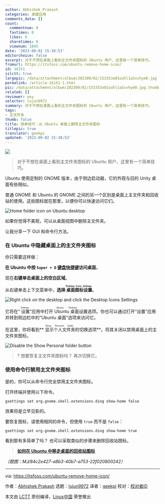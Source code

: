 ```yaml
---
author: Abhishek Prakash
categories: 桌面应用
comments_data: []
count:
  commentnum: 0
  favtimes: 0
  likes: 0
  sharetimes: 0
  viewnum: 1845
date: '2023-09-02 15:38:53'
editorchoice: false
excerpt: 对于不想在桌面上看到主文件夹图标的 Ubuntu 用户，这里有一个简单技巧。
fromurl: https://itsfoss.com/ubuntu-remove-home-icon/
id: 16151
islctt: true
largepic: /data/attachment/album/202309/02/153353a01ouhl1a5svhym0.jpg
permalink: /article-16151-1.html
pic: /data/attachment/album/202309/02/153353a01ouhl1a5svhym0.jpg.thumb.jpg
related: []
reviewer: wxy
selector: lujun9972
summary: 对于不想在桌面上看到主文件夹图标的 Ubuntu 用户，这里有一个简单技巧。
tags:
- 主文件夹
thumb: false
title: 简单技巧：从 Ubuntu 桌面上删除主文件夹图标
titlepic: true
translator: geekpi
updated: '2023-09-02 15:38:53'
---
```


![](/data/attachment/album/202309/02/153353a01ouhl1a5svhym0.jpg)



> 
> 对于不想在桌面上看到主文件夹图标的 Ubuntu 用户，这里有一个简单技巧。
> 
> 
> 


Ubuntu 使用定制的 GNOME 版本，由于侧边启动器，它的外观与旧的 Unity 桌面有些相似。


普通 GNOME 和 Ubuntu 的 GNOME 之间的另一个区别是桌面上主文件夹和回收站的使用。这些图标就在那里，以便你可以快速访问它们。


![Home folder icon on Ubuntu desktop](/data/attachment/album/202309/02/153854l29bsvobzs3bffjo.png)


如果你觉得不美观，可以从桌面视图中删除主文件夹。


让我分享一下 GUI 和命令行方法。


### 在 Ubuntu 中隐藏桌面上的主文件夹图标


你只需要这样做：


**在 Ubuntu 中按 `Super + D` [键盘快捷键](https://itsfoss.com/ubuntu-shortcuts/)访问桌面**。


现在**右键单击桌面上的空白区域**。


从右键单击上下文菜单中，**选择<ruby> 桌面图标设置 <rt>  Desktop Icons Settings </rt></ruby>**。


![Right click on the desktop and click the Desktop Icons Settings](/data/attachment/album/202309/02/153854yuudfdu7bdygkrum.png)


它将在“<ruby> 设置 <rt>  Settings </rt></ruby>”应用中打开 <ruby> Ubuntu 桌面 <rt>  Ubuntu Desktop </rt></ruby>设置选项。你也可以通过打开“设置”应用并转到侧边栏中的“Ubuntu 桌面”选项来访问它。


在这里，你将看到\*\*<ruby> 显示个人文件夹 <rt>  Show Personal folder </rt></ruby>的切换选项\*\*。将其关闭以禁用桌面上的主文件夹图标。


![Disable the Show Personal folder button](/data/attachment/album/202309/02/153855v10u6l1r618ss0lt.png)



> 
> ? 想要恢复主文件夹图标吗？ 再次切换它。
> 
> 
> 


### 使用命令行禁用主文件夹图标


是的，你可以从命令行完全禁用主文件夹图标。


打开终端并使用以下命令。



```
gsettings set org.gnome.shell.extensions.ding show-home false

```

效果将是立竿见影的。


要恢复图标，请使用相同的命令，但使用 `true` 而不是 `false`：



```
gsettings set org.gnome.shell.extensions.ding show-home true

```

看到那有多简单了吗？ 也可以采取类似的步骤来删除回收站图标。



> 
> **[如何在 Ubuntu 中移走桌面的回收站图标](https://itsfoss.com/remove-trash-icon-ubuntu-desktop/)**
> 
> 
> 


*（题图：MJ/84c2e427-a8b3-40b7-a753-22f020800242）*




---


via: <https://itsfoss.com/ubuntu-remove-home-icon/>


作者：[Abhishek Prakash](https://itsfoss.com/author/abhishek/) 选题：[lujun9972](https://github.com/lujun9972) 译者：[geekpi](https://github.com/geekpi) 校对：[校对者ID](https://github.com/%E6%A0%A1%E5%AF%B9%E8%80%85ID)


本文由 [LCTT](https://github.com/LCTT/TranslateProject) 原创编译，[Linux中国](https://linux.cn/) 荣誉推出